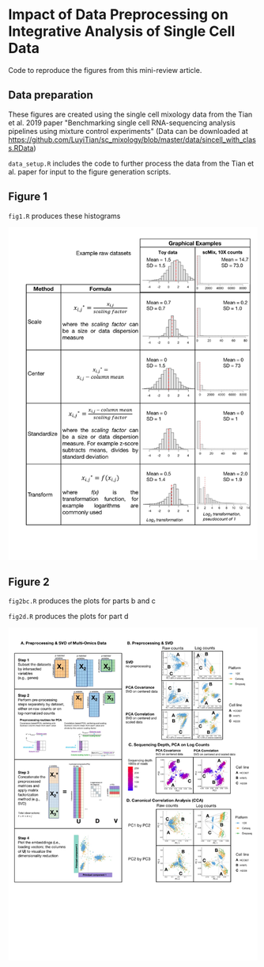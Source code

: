 # Impact of Data Preprocessing on Integrative Analysis of Single Cell Data

Code to reproduce the figures from this mini-review article.

## Data preparation

These figures are created using the single cell mixology data from the Tian et al. 2019 paper "Benchmarking single cell RNA-sequencing analysis pipelines using mixture control experiments"
(Data can be downloaded at https://github.com/LuyiTian/sc_mixology/blob/master/data/sincell_with_class.RData)

`data_setup.R` includes the code to further process the data from the Tian et al. paper for input to the figure generation scripts.

## Figure 1

`fig1.R` produces these histograms

<img src="imgs/Fig1 UPDATED with 10x.jpg" width="600"/>

## Figure 2

`fig2bc.R` produces the plots for parts b and c

`fig2d.R` produces the plots for part d

<img src="imgs/Fig2 UPDATED.jpg" width="600"/>

